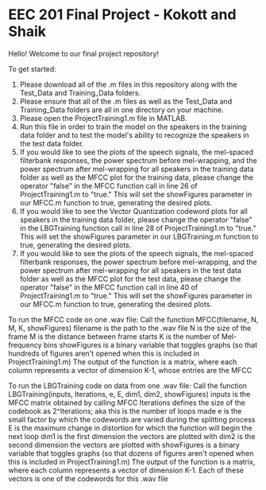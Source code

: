 # EEC 201 Final Project - Kokott and Shaik
Hello! Welcome to our final project repository!

To get started:
1. Please download all of the .m files in this repository along with the Test_Data and Training_Data folders.
2. Please ensure that all of the .m files as well as the Test_Data and Training_Data folders are all in one directory on your machine.
3. Please open the ProjectTraining1.m file in MATLAB.
4. Run this file in order to train the model on the speakers in the training data folder and to test the model's ability to recognize the speakers in the test data folder.
5. If you would like to see the plots of the speech signals, the mel-spaced filterbank responses, the power spectrum before mel-wrapping, and the power spectrum after mel-wrapping for all speakers in the training data folder as well as the MFCC plot for the training data, please change the operator "false" in the MFCC function call in line 26 of ProjectTraining1.m to "true." This will set the showFigures parameter in our MFCC.m function to true, generating the desired plots.
6. If you would like to see the Vector Quantization codeword plots for all speakers in the training data folder, please change the operator "false" in the LBGTraining function call in line 28 of ProjectTraining1.m to "true." This will set the showFigures parameter in our LBGTraining.m function to true, generating the desired plots.
7. If you would like to see the plots of the speech signals, the mel-spaced filterbank responses, the power spectrum before mel-wrapping, and the power spectrum after mel-wrapping for all speakers in the test data folder as well as the MFCC plot for the test data, please change the operator "false" in the MFCC function call in line 40 of ProjectTraining1.m to "true." This will set the showFigures parameter in our MFCC.m function to true, generating the desired plots.

To run the MFCC code on one .wav file:
Call the function MFCC(filename, N, M, K, showFigures)
  filename is the path to the .wav file
  N is the size of the frame
  M is the distance between frame starts
  K is the number of Mel-frequency bins
  showFigures is a binary variable that toggles graphs (so that hundreds of figures aren't opened when this is included in ProjectTraining1.m)
The output of the function is a matrix, where each column represents a vector of dimension K-1, whose entries are the MFCC

To run the LBGTraining code on data from one .wav file:
Call the function LBGTraining(inputs, Iterations, e, E, dim1, dim2, showFigures)
  inputs is the MFCC matrix obtained by calling MFCC
  Iterations defines the size of the codebook as 2^Iterations; aka this is the number of loops made
  e is the small factor by which the codewords are varied during the splitting process
  E is the maximum change in distortion for which the function will begin the next loop
  dim1 is the first dimension the vectors are plotted with
  dim2 is the second dimension the vectors are plotted with
  showFigures is a binary variable that toggles graphs (so that dozens of figures aren't opened when this is included in ProjectTraining1.m)
The output of the function is a matrix, where each column represents a vector of dimension K-1. Each of these vectors is one of the codewords for this .wav file
